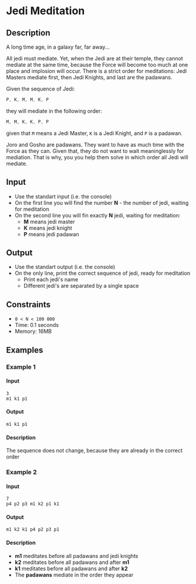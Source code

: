#  Jedi Meditation

##  Description

A long time age, in a galaxy far, far away...

All jedi must mediate. Yet, when the Jedi are at their temple, they cannot mediate at the same time, because the Force will become too much at one place and implosion will occur. There is a strict order for meditations: Jedi Masters mediate first, then Jedi Knights, and last are the padawans.

Given the sequence of Jedi: 
```cs
P, K, M, M, K, P
```
they will mediate in the following order:
```cs
M, M, K, K, P, P
```

given that `M` means a Jedi Master, `K` is a Jedi Knight, and `P` is a padawan.

Joro and Gosho are padawans. They want to have as much time with the Force as they can. Given that, they do not want to wait meaninglessly for mediation. That is why, you you help them solve in which order all Jedi will mediate.

##  Input

*  Use the standart input (i.e. the console)
*  On the first line you will find the number **N** - the number of jedi, waiting for meditation
*  On the second line you will fin exactly **N** jedi, waiting for meditation:
   *  **M** means jedi master
   *  **K** means jedi knight
   *  **P** means jedi padawan

##  Output 

*  Use the standart output (i.e. the console)
*  On the only line, print the correct sequence of jedi, ready for meditation
   *  Print each jedi's name
   *  Different jedi's are separated by a single space

##  Constraints

*  `0 < N < 100 000`
*  Time: 0.1 seconds
*  Memory: 16MB 

##  Examples

###  Example 1

####  Input

```
3
m1 k1 p1
```

####  Output

```
m1 k1 p1
```

####  Description

The sequence does not change, because they are already in the correct order


###  Example 2

####  Input

```
7
p4 p2 p3 m1 k2 p1 k1
```

####  Output

```
m1 k2 k1 p4 p2 p3 p1
```

####  Description 

*  **m1** meditates before all padawans and jedi knights
*  **k2** meditates before all padawans and after **m1**
*  **k1** meditates before all padawans and after **k2**
*  The **padawans** mediate in the order they appear

